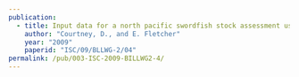 ```yaml
---
publication:
  - title: Input data for a north pacific swordfish stock assessment using Stock Synthesis.
    author: "Courtney, D., and E. Fletcher"
    year: "2009"
    paperid: "ISC/09/BLLWG-2/04"
permalink: /pub/003-ISC-2009-BILLWG2-4/
---
```

